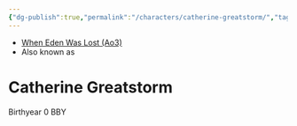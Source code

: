 ```yaml
---
{"dg-publish":true,"permalink":"/characters/catherine-greatstorm/","tags":["newjediorder","jedipraxeum","jediknight","forcesensitive","unfinished"],"dgHomeLink":false}
---
```


- [When Eden Was Lost (Ao3)](https://archiveofourown.org/works/19334440/chapters/45992584)
- Also known as

# Catherine Greatstorm

Birthyear 0 BBY
